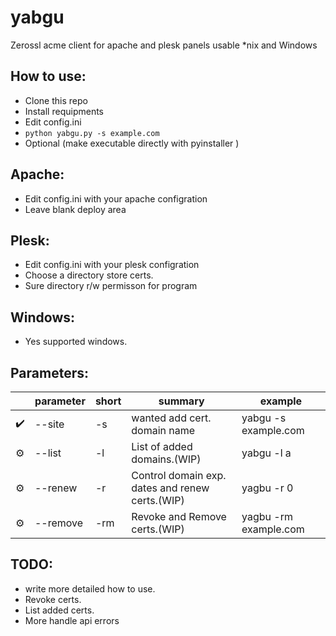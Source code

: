 # yabgu
Zerossl acme client for apache and plesk panels usable *nix and Windows 



## How to use:
 - Clone this repo
 - Install requipments
 - Edit config.ini
 - `` python yabgu.py -s example.com ``
 - Optional (make executable directly with pyinstaller )

## Apache:
 - Edit config.ini with your apache configration
 - Leave blank deploy area
 
## Plesk:
 - Edit config.ini with your plesk configration
 - Choose a directory store certs.
 - Sure directory r/w permisson for program
## Windows:
 - Yes supported windows.
## Parameters:
 |   	| parameter 	| short 	| summary                                    	| example              	|
|---	|-----------	|-------	|--------------------------------------------	|----------------------	|
| ✔️ 	| --site    	| -s    	| wanted add cert. domain name               	| yabgu -s example.com 	|
| ⚙️ 	| --list    	| -l    	| List of added domains.(WIP)                	| yabgu -l a           	|
| ⚙️ 	| --renew   	| -r    	| Control domain exp. dates and renew certs.(WIP) 	| yagbu -r 0           	|
| ⚙️ 	| --remove   	| -rm    	| Revoke and Remove certs.(WIP) 	| yagbu -rm example.com          	|

## TODO:
- write more detailed how to use.
- Revoke certs.
- List added certs.
- More handle api errors

